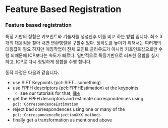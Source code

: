# Feature Based Registration



### Feature based registration

특징 기반의 정합은 키포인트와 기술자를 생성한후 이를 비교 하는 방법 입니다. 최소 3개의 대응점을 찾아 내면 변환행렬을 구할수 있다. 정확도를 높이기 위해서는 여러개의 대응값이 필요 하지만 매칭작업이 전체 포인트 클라우드가 아니라 키포인트값으로만 수행 되때문에 ICP보다는 속도가 빠르다. 일반적으로 특징기반으로 러프한 정합을 실시 하고, ICP로 다시 정밀하게 정합을 수행 합니다.

동작 과정은 다음과 같습니다.

* use SIFT Keypoints \(pcl::SIFT…something\)
* use FPFH descriptors \(pcl::FPFHEstimation\) at the keypoints
  * see our tutorials for that,  [like](http://www.pointclouds.org/media/rss2011.html)
* get the FPFH descriptors and estimate correspondences using  `pcl::CorrespondenceEstimation`
* reject bad correspondences using one or many of the  `pcl::CorrespondenceRejectionXXX methods`
* finally get a transformation as mentioned above

